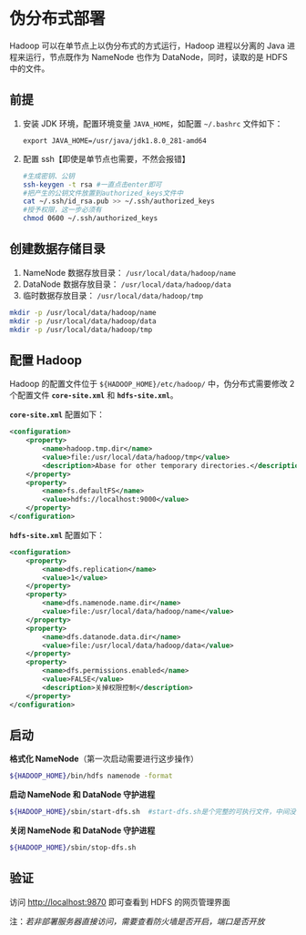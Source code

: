 # 伪分布式部署

Hadoop 可以在单节点上以伪分布式的方式运行，Hadoop 进程以分离的 Java 进程来运行，节点既作为 NameNode 也作为 DataNode，同时，读取的是 HDFS 中的文件。

## 前提

1. 安装 JDK 环境，配置环境变量 `JAVA_HOME`，如配置 `~/.bashrc` 文件如下：
   ```
   export JAVA_HOME=/usr/java/jdk1.8.0_281-amd64
   ```
2. 配置 ssh【即使是单节点也需要，不然会报错】
   ```bash
   #生成密钥、公钥
   ssh-keygen -t rsa #一直点击enter即可
   #把产生的公钥文件放置到authorized_keys文件中
   cat ~/.ssh/id_rsa.pub >> ~/.ssh/authorized_keys
   #授予权限，这一步必须有
   chmod 0600 ~/.ssh/authorized_keys
   ```

## 创建数据存储目录

1. NameNode 数据存放目录： `/usr/local/data/hadoop/name`
2. DataNode 数据存放目录： `/usr/local/data/hadoop/data`
3. 临时数据存放目录： `/usr/local/data/hadoop/tmp`

```bash
mkdir -p /usr/local/data/hadoop/name
mkdir -p /usr/local/data/hadoop/data
mkdir -p /usr/local/data/hadoop/tmp
```

## 配置 Hadoop

Hadoop 的配置文件位于 `${HADOOP_HOME}/etc/hadoop/` 中，伪分布式需要修改 2 个配置文件 **`core-site.xml`** 和 **`hdfs-site.xml`**。

**`core-site.xml`** 配置如下：

```xml
<configuration>
    <property>
        <name>hadoop.tmp.dir</name>
        <value>file:/usr/local/data/hadoop/tmp</value>
        <description>Abase for other temporary directories.</description>
    </property>
    <property>
        <name>fs.defaultFS</name>
        <value>hdfs://localhost:9000</value>
    </property>
</configuration>
```

**`hdfs-site.xml`** 配置如下：

```xml
<configuration>
    <property>
        <name>dfs.replication</name>
        <value>1</value>
    </property>
    <property>
        <name>dfs.namenode.name.dir</name>
        <value>file:/usr/local/data/hadoop/name</value>
    </property>
    <property>
        <name>dfs.datanode.data.dir</name>
        <value>file:/usr/local/data/hadoop/data</value>
    </property>
    <property>
        <name>dfs.permissions.enabled</name>
        <value>FALSE</value>
        <description>关掉权限控制</description>
    </property>
</configuration>
```

## 启动

**格式化 NameNode**（第一次启动需要进行这步操作）

```bash
${HADOOP_HOME}/bin/hdfs namenode -format
```

**启动 NameNode 和 DataNode 守护进程**

```bash
${HADOOP_HOME}/sbin/start-dfs.sh  #start-dfs.sh是个完整的可执行文件，中间没有空格
```

**关闭 NameNode 和 DataNode 守护进程**

```bash
${HADOOP_HOME}/sbin/stop-dfs.sh
```

## 验证

访问 <http://localhost:9870> 即可查看到 HDFS 的网页管理界面

注：*若非部署服务器直接访问，需要查看防火墙是否开启，端口是否开放*
